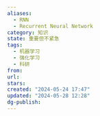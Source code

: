 ```yaml
---
aliases:
  - RNN
  - Recurrent Neural Network
category: 知识
state: 重要但不紧急
tags:
  - 机器学习
  - 强化学习
  - 科研
from: 
url: 
stars: 
created: "2024-05-24 17:47"
updated: "2024-05-28 12:28"
dg-publish: 
---
```

